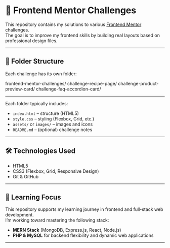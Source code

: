 # 🎯 Frontend Mentor Challenges

This repository contains my solutions to various [Frontend Mentor](https://www.frontendmentor.io/) challenges.  
The goal is to improve my frontend skills by building real layouts based on professional design files.

---

## 🧱 Folder Structure

Each challenge has its own folder:

frontend-mentor-challenges/
    challenge-recipe-page/
        challenge-product-preview-card/
            challenge-faq-accordion-card/

---

Each folder typically includes:

- `index.html` – structure (HTML5)  
- `style.css` – styling (Flexbox, Grid, etc.)  
- `assets/` or `images/` – images and icons  
- `README.md` – (optional) challenge notes

---

## 🛠️ Technologies Used

- HTML5  
- CSS3 (Flexbox, Grid, Responsive Design)  
- Git & GitHub  

---

## 🚀 Learning Focus

This repository supports my learning journey in frontend and full-stack web development.  
I’m working toward mastering the following stack:

- **MERN Stack** (MongoDB, Express.js, React, Node.js)  
- **PHP & MySQL** for backend flexibility and dynamic web applications

---
